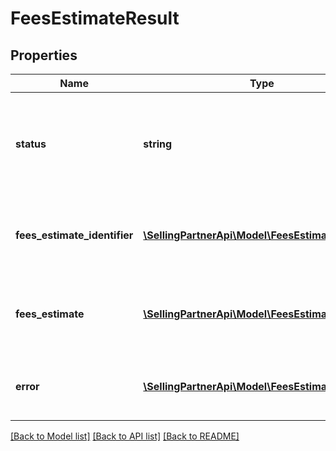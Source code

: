 # FeesEstimateResult

## Properties
Name | Type | Description | Notes
------------ | ------------- | ------------- | -------------
**status** | **string** | The status of the fee request. Possible values: Success, ClientError, ServiceError. | [optional] 
**fees_estimate_identifier** | [**\SellingPartnerApi\Model\FeesEstimateIdentifier**](FeesEstimateIdentifier.md) | Information used to identify a fees estimate request. | [optional] 
**fees_estimate** | [**\SellingPartnerApi\Model\FeesEstimate**](FeesEstimate.md) | The total estimated fees for an item and a list of details. | [optional] 
**error** | [**\SellingPartnerApi\Model\FeesEstimateError**](FeesEstimateError.md) | An error object with a type, code, and message. | [optional] 

[[Back to Model list]](../README.md#documentation-for-models) [[Back to API list]](../README.md#documentation-for-api-endpoints) [[Back to README]](../README.md)


